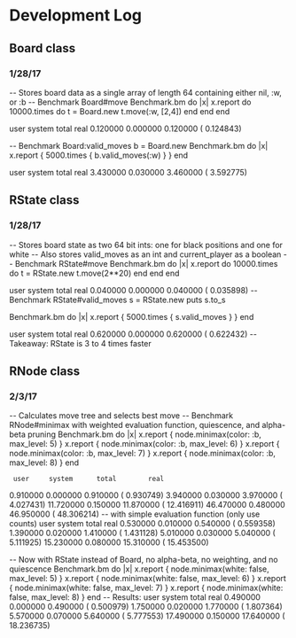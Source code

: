 # Development Log

## Board class

### 1/28/17

-- Stores board data as a single array of length 64 containing either nil, :w, or :b
-- Benchmark Board#move
  Benchmark.bm do |x|
    x.report do
      10000.times do
        t = Board.new
        t.move(:w, [2,4])
      end
    end
  end

  user     system      total        real
   0.120000   0.000000   0.120000 (  0.124843)

-- Benchmark Board:valid_moves
  b = Board.new
  Benchmark.bm do |x|
    x.report { 5000.times { b.valid_moves(:w) } }
  end

  user     system      total        real
  3.430000   0.030000   3.460000 (  3.592775)

## RState class

### 1/28/17

-- Stores board state as two 64 bit ints: one for black positions and one for white
-- Also stores valid_moves as an int and current_player as a boolean
-- Benchmark RState#move
  Benchmark.bm do |x|
    x.report do
      10000.times do
        t = RState.new
        t.move(2**20)
      end
    end
  end

  user     system      total        real
   0.040000   0.000000   0.040000 (  0.035898)
-- Benchmark RState#valid_moves
  s = RState.new
  puts s.to_s

  Benchmark.bm do |x|
    x.report { 5000.times { s.valid_moves } }
  end

  user     system      total        real
  0.620000   0.000000   0.620000 (  0.622432)
-- Takeaway: RState is 3 to 4 times faster


## RNode class

### 2/3/17

-- Calculates move tree and selects best move
-- Benchmark RNode#minimax with weighted evaluation function, quiescence, and alpha-beta pruning
Benchmark.bm do |x|
  x.report { node.minimax(color: :b, max_level: 5) }
  x.report { node.minimax(color: :b, max_level: 6) }
  x.report { node.minimax(color: :b, max_level: 7) }
  x.report { node.minimax(color: :b, max_level: 8) }
end

     user     system      total        real
 0.910000   0.000000   0.910000 (  0.930749)
 3.940000   0.030000   3.970000 (  4.027431)
11.720000   0.150000  11.870000 ( 12.416911)
46.470000   0.480000  46.950000 ( 48.306214)
-- with simple evaluation function (only use counts)
     user     system      total        real
 0.530000   0.010000   0.540000 (  0.559358)
 1.390000   0.020000   1.410000 (  1.431128)
 5.010000   0.030000   5.040000 (  5.111925)
15.230000   0.080000  15.310000 ( 15.453500)


-- Now with RState instead of Board, no alpha-beta, no weighting, and no quiescence
Benchmark.bm do |x|
  x.report { node.minimax(white: false, max_level: 5) }
  x.report { node.minimax(white: false, max_level: 6) }
  x.report { node.minimax(white: false, max_level: 7) }
  x.report { node.minimax(white: false, max_level: 8) }
end
-- Results:
user     system      total        real
0.490000   0.000000   0.490000 (  0.500979)
1.750000   0.020000   1.770000 (  1.807364)
5.570000   0.070000   5.640000 (  5.777553)
17.490000   0.150000  17.640000 ( 18.236735)
